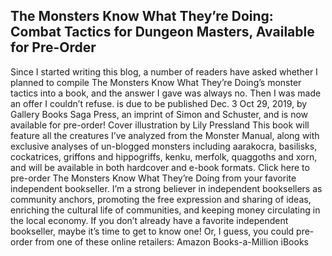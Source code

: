 ## The Monsters Know What They’re Doing: Combat Tactics for Dungeon Masters, Available for Pre-Order

Since I started writing this blog, a number of readers have asked whether I planned to compile The Monsters Know What They’re Doing’s monster tactics into a book, and the answer I gave was always no.
Then I was made an offer I couldn’t refuse.
 is due to be published Dec. 3 Oct 29, 2019, by Gallery Books Saga Press, an imprint of Simon and Schuster, and is now available for pre-order!
 Cover illustration by Lily Pressland
This book will feature all the creatures I’ve analyzed from the Monster Manual, along with exclusive analyses of un-blogged monsters including aarakocra, basilisks, cockatrices, griffons and hippogriffs, kenku, merfolk, quaggoths and xorn, and will be available in both hardcover and e-book formats.
Click here to pre-order The Monsters Know What They’re Doing from your favorite independent bookseller. I’m a strong believer in independent booksellers as community anchors, promoting the free expression and sharing of ideas, enriching the cultural life of communities, and keeping money circulating in the local economy. If you don’t already have a favorite independent bookseller, maybe it’s time to get to know one!
Or, I guess, you could pre-order from one of these online retailers:
Amazon
Books-a-Million
iBooks
